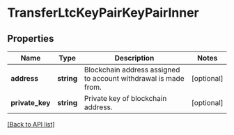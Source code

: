 # TransferLtcKeyPairKeyPairInner

## Properties

Name | Type | Description | Notes
------------ | ------------- | ------------- | -------------
**address** | **string** | Blockchain address assigned to account withdrawal is made from. | [optional]
**private_key** | **string** | Private key of blockchain address. | [optional]

[[Back to API list]](../../README.md#api-endpoints)

